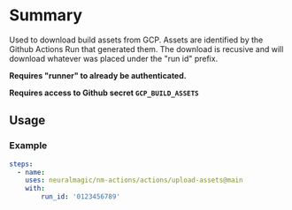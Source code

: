 # Summary

Used to download build assets from GCP. Assets are identified by the Github Actions Run that generated them. The download is recusive and will download whatever was placed under the "run id" prefix.


**Requires "runner" to already be authenticated.**


**Requires access to Github secret `GCP_BUILD_ASSETS`**


## Usage

### Example

```yaml
steps:
  - name:
    uses: neuralmagic/nm-actions/actions/upload-assets@main
    with:
        run_id: '0123456789'
```
